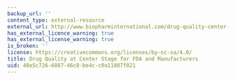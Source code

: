 ```yaml
---
backup_url: ''
content_type: external-resource
external_url: http://www.biopharminternational.com/drug-quality-center-stage-fda-and-manufacturers
has_external_licence_warning: true
has_external_license_warning: true
is_broken: ''
license: https://creativecommons.org/licenses/by-nc-sa/4.0/
title: Drug Quality at Center Stage for FDA and Manufacturers
uid: 48e5c726-6887-46c8-be4c-c0a11887f021
---
```

